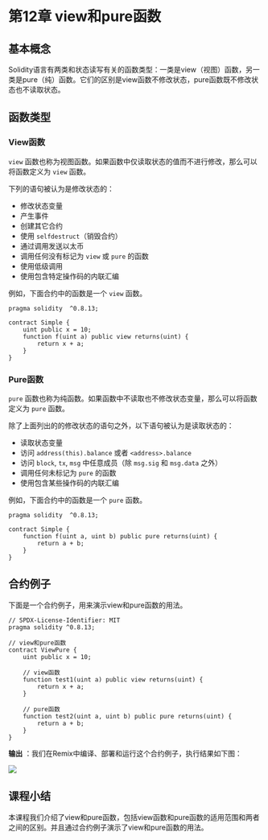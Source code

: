 # 第12章 view和pure函数

## 基本概念

Solidity语言有两类和状态读写有关的函数类型：一类是view（视图）函数，另一类是pure（纯）函数。它们的区别是view函数不修改状态，pure函数既不修改状态也不读取状态。

## 函数类型

### View函数

`view` 函数也称为视图函数。如果函数中仅读取状态的值而不进行修改，那么可以将函数定义为 `view` 函数。

下列的语句被认为是修改状态的：

+ 修改状态变量
+ 产生事件
+ 创建其它合约
+ 使用 `selfdestruct`（销毁合约）
+ 通过调用发送以太币
+ 调用任何没有标记为 `view` 或 `pure` 的函数
+ 使用低级调用
+ 使用包含特定操作码的内联汇编

例如，下面合约中的函数是一个 `view` 函数。

```
pragma solidity  ^0.8.13;

contract Simple {
	uint public x = 10;
    function f(uint a) public view returns(uint) {
        return x + a;
    }
}
```

### Pure函数

`pure` 函数也称为纯函数。如果函数中不读取也不修改状态变量，那么可以将函数定义为 `pure` 函数。

除了上面列出的的修改状态的语句之外，以下语句被认为是读取状态的：

+ 读取状态变量
+ 访问 `address(this).balance` 或者 `<address>.balance`
+ 访问 `block`, `tx`, `msg` 中任意成员（除 `msg.sig` 和 `msg.data` 之外）
+ 调用任何未标记为 `pure` 的函数
+ 使用包含某些操作码的内联汇编

例如，下面合约中的函数是一个 `pure` 函数。

```
pragma solidity  ^0.8.13;

contract Simple {
    function f(uint a, uint b) public pure returns(uint) {
        return a + b;
    }
}
```

## 合约例子

下面是一个合约例子，用来演示view和pure函数的用法。

```
// SPDX-License-Identifier: MIT
pragma solidity ^0.8.13;

// view和pure函数
contract ViewPure {
    uint public x = 10;

    // view函数
    function test1(uint a) public view returns(uint) {
        return x + a;
    }

    // pure函数
    function test2(uint a, uint b) public pure returns(uint) {
        return a + b;
    }
}
```

**输出** ：我们在Remix中编译、部署和运行这个合约例子，执行结果如下图：

![](D:\资料\我的\项目\IT培训项目\区块链\课程\Solidity语言基础教程\images\remix-viewpure.png)

## 课程小结

本课程我们介绍了view和pure函数，包括view函数和pure函数的适用范围和两者之间的区别。并且通过合约例子演示了view和pure函数的用法。

